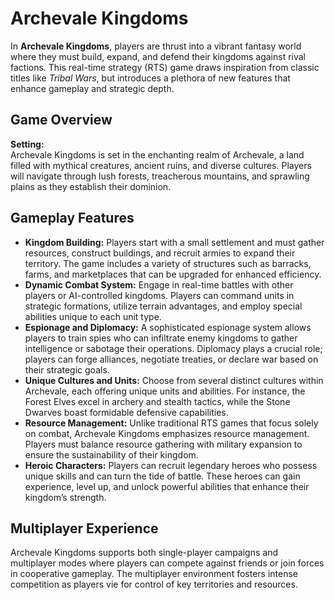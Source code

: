 # Archevale Kingdoms

In **Archevale Kingdoms**, players are thrust into a vibrant fantasy world where they must build, expand, and defend their kingdoms against rival factions.
This real-time strategy (RTS) game draws inspiration from classic titles like *Tribal Wars*, but introduces a plethora of new features that enhance gameplay and strategic depth.

## Game Overview
**Setting:**  
Archevale Kingdoms is set in the enchanting realm of Archevale, a land filled with mythical creatures, ancient ruins, and diverse cultures.
Players will navigate through lush forests, treacherous mountains, and sprawling plains as they establish their dominion.

## Gameplay Features
- **Kingdom Building:** Players start with a small settlement and must gather resources, construct buildings, and recruit armies to expand their territory. The game includes a variety of structures such as barracks, farms, and marketplaces that can be upgraded for enhanced efficiency.
- **Dynamic Combat System:** Engage in real-time battles with other players or AI-controlled kingdoms. Players can command units in strategic formations, utilize terrain advantages, and employ special abilities unique to each unit type.
- **Espionage and Diplomacy:** A sophisticated espionage system allows players to train spies who can infiltrate enemy kingdoms to gather intelligence or sabotage their operations. Diplomacy plays a crucial role; players can forge alliances, negotiate treaties, or declare war based on their strategic goals.
- **Unique Cultures and Units:** Choose from several distinct cultures within Archevale, each offering unique units and abilities. For instance, the Forest Elves excel in archery and stealth tactics, while the Stone Dwarves boast formidable defensive capabilities.
- **Resource Management:** Unlike traditional RTS games that focus solely on combat, Archevale Kingdoms emphasizes resource management. Players must balance resource gathering with military expansion to ensure the sustainability of their kingdom.
- **Heroic Characters:** Players can recruit legendary heroes who possess unique skills and can turn the tide of battle. These heroes can gain experience, level up, and unlock powerful abilities that enhance their kingdom’s strength.

## Multiplayer Experience
Archevale Kingdoms supports both single-player campaigns and multiplayer modes where players can compete against friends or join forces in cooperative gameplay.
The multiplayer environment fosters intense competition as players vie for control of key territories and resources.